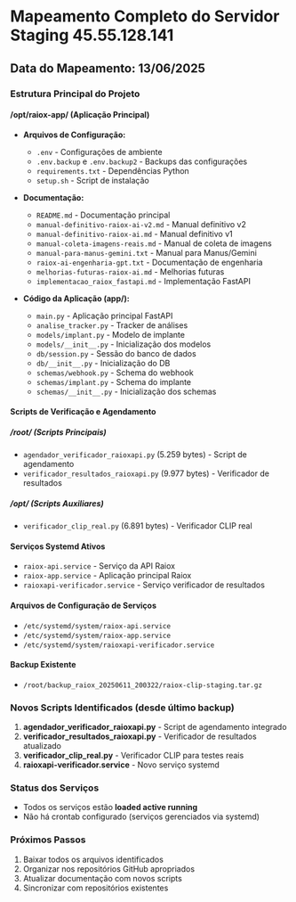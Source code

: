 # Mapeamento Completo do Servidor Staging 45.55.128.141

## Data do Mapeamento: 13/06/2025

### Estrutura Principal do Projeto

#### /opt/raiox-app/ (Aplicação Principal)
- **Arquivos de Configuração:**
  - `.env` - Configurações de ambiente
  - `.env.backup` e `.env.backup2` - Backups das configurações
  - `requirements.txt` - Dependências Python
  - `setup.sh` - Script de instalação

- **Documentação:**
  - `README.md` - Documentação principal
  - `manual-definitivo-raiox-ai-v2.md` - Manual definitivo v2
  - `manual-definitivo-raiox-ai.md` - Manual definitivo v1
  - `manual-coleta-imagens-reais.md` - Manual de coleta de imagens
  - `manual-para-manus-gemini.txt` - Manual para Manus/Gemini
  - `raiox-ai-engenharia-gpt.txt` - Documentação de engenharia
  - `melhorias-futuras-raiox-ai.md` - Melhorias futuras
  - `implementacao_raiox_fastapi.md` - Implementação FastAPI

- **Código da Aplicação (app/):**
  - `main.py` - Aplicação principal FastAPI
  - `analise_tracker.py` - Tracker de análises
  - `models/implant.py` - Modelo de implante
  - `models/__init__.py` - Inicialização dos modelos
  - `db/session.py` - Sessão do banco de dados
  - `db/__init__.py` - Inicialização do DB
  - `schemas/webhook.py` - Schema do webhook
  - `schemas/implant.py` - Schema do implante
  - `schemas/__init__.py` - Inicialização dos schemas

#### Scripts de Verificação e Agendamento

##### /root/ (Scripts Principais)
- `agendador_verificador_raioxapi.py` (5.259 bytes) - Script de agendamento
- `verificador_resultados_raioxapi.py` (9.977 bytes) - Verificador de resultados

##### /opt/ (Scripts Auxiliares)
- `verificador_clip_real.py` (6.891 bytes) - Verificador CLIP real

#### Serviços Systemd Ativos
- `raiox-api.service` - Serviço da API Raiox
- `raiox-app.service` - Aplicação principal Raiox
- `raioxapi-verificador.service` - Serviço verificador de resultados

#### Arquivos de Configuração de Serviços
- `/etc/systemd/system/raiox-api.service`
- `/etc/systemd/system/raiox-app.service`
- `/etc/systemd/system/raioxapi-verificador.service`

#### Backup Existente
- `/root/backup_raiox_20250611_200322/raiox-clip-staging.tar.gz`

### Novos Scripts Identificados (desde último backup)
1. **agendador_verificador_raioxapi.py** - Script de agendamento integrado
2. **verificador_resultados_raioxapi.py** - Verificador de resultados atualizado
3. **verificador_clip_real.py** - Verificador CLIP para testes reais
4. **raioxapi-verificador.service** - Novo serviço systemd

### Status dos Serviços
- Todos os serviços estão **loaded active running**
- Não há crontab configurado (serviços gerenciados via systemd)

### Próximos Passos
1. Baixar todos os arquivos identificados
2. Organizar nos repositórios GitHub apropriados
3. Atualizar documentação com novos scripts
4. Sincronizar com repositórios existentes

